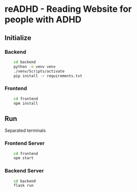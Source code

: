 # reADHD - Reading Website for people with ADHD
## Initialize
### Backend
```bash
    cd backend
    python -m venv venv
    ./venv/Scripts/activate
    pip install -r requirements.txt
```

### Frontend
```bash
    cd frontend
    npm install
```

## Run

Separated terminals

### Frontend Server
```bash
    cd frontend
    npm start
```
### Backend Server
```bash
    cd backend
    flask run